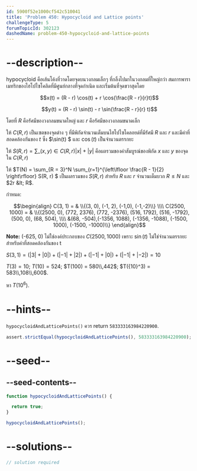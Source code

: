 ```yaml
---
id: 5900f52e1000cf542c510041
title: 'Problem 450: Hypocycloid and Lattice points'
challengeType: 5
forumTopicId: 302123
dashedName: problem-450-hypocycloid-and-lattice-points
---
```


# --description--

hypocycloid คือเส้นโค้งที่วาดโดยจุดบนวงกลมเล็กๆ ที่กลิ้งไปมาในวงกลมที่ใหญ่กว่า สมการพาราเมทริกของไฮโปไซโคลิดที่มีศูนย์กลางที่จุดกำเนิด และเริ่มต้นที่จุดขวาสุดโดย

$$x(t) = (R - r) \cos(t) + r \cos(\frac{R - r}{r}t)$$

$$y(t) = (R - r) \sin(t) - r \sin(\frac{R - r}{r} t)$$

โดยที่ $R$ คือรัศมีของวงกลมขนาดใหญ่ และ $r$ คือรัศมีของวงกลมขนาดเล็ก

ให้ $C(R, r)$ เป็นเซตของจุดต่าง ๆ ที่มีพิกัดจำนวนเต็มบนไฮโปไซโคลอยด์ที่มีรัศมี $R$ และ $r$ และมีค่าที่สอดคล้องกันของ $t$ ซึ่ง $\sin(t) $ และ $\cos(t)$ เป็นจำนวนตรรกยะ

ให้ $S(R, r) = \sum\_{(x,y) \in C(R, r)} |x| + |y|$ คือผลรวมของค่าสัมบูรณ์ของพิกัด $x$ และ $y$ ของจุดใน $C(R, r)$

ให้ $T(N) = \sum_{R = 3}^N \sum_{r=1}^{\left\lfloor \frac{R - 1}{2} \right\rfloor} S(R, r) $ เป็นผลรวมของ $S(R, r)$ สำหรับ $R$ และ $r$ จำนวนเต็มบวก $R\leq N$ และ $2r &lt; R$.

กำหนด:

$$\begin{align}
  C(3, 1) = & \\{(3, 0), (-1, 2), (-1,0), (-1,-2)\\} \\\\
  C(2500, 1000) = & \\{(2500, 0), (772, 2376), (772, -2376), (516, 1792), (516, -1792), (500, 0), (68, 504), \\\\
                  &(68, -504),(-1356, 1088), (-1356, -1088), (-1500, 1000), (-1500, -1000)\\}
\end{align}$$

**Note:** (-625, 0) 
ไม่ใช่องค์ประกอบของ $C(2500, 1000)$ เพราะ $\sin(t)$ ไม่ใช่จำนวนตรรกยะสำหรับค่าที่สอดคล้องกันของ t

$S(3, 1) = (|3| + |0|) + (|-1| + |2|) + (|-1| + |0|) + (|-1| + |-2|) = 10$

$T(3) = 10$; $T(10) = 524$; $T(100) = 580\\,442$; $T({10}^3) = 583\\,108\\,600$.

หา $T({10}^6)$.

# --hints--

`hypocycloidAndLatticePoints()` ควร return `583333163984220900`.

```js
assert.strictEqual(hypocycloidAndLatticePoints(), 583333163984220900);
```

# --seed--

## --seed-contents--

```js
function hypocycloidAndLatticePoints() {

  return true;
}

hypocycloidAndLatticePoints();
```

# --solutions--

```js
// solution required
```
